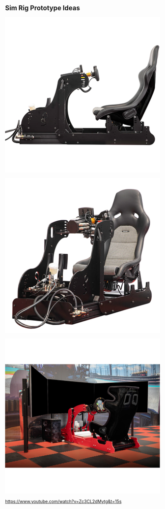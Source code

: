 ## Sim Rig Prototype Ideas


![test](img/sim2.webp)

![test](img/sim3.webp)

![test](img/sim1.png)


https://www.youtube.com/watch?v=Zc3CL2dMytg&t=15s
